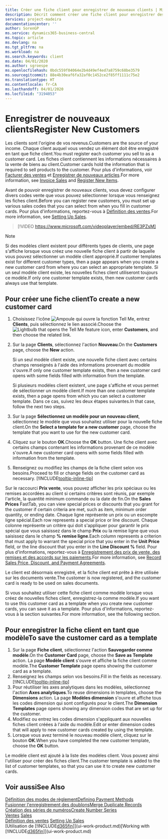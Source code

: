 ```yaml
---
title: Créer une fiche client pour enregistrer de nouveaux clients | Microsoft Docs
description: Décrit comment créer une fiche client pour enregistrer des informations sur chaque nouveau client ou client auquel vous vendez.
services: project-madeira
documentationcenter: ''
author: SorenGP
ms.service: dynamics365-business-central
ms.topic: article
ms.devlang: na
ms.tgt_pltfrm: na
ms.workload: na
ms.search.keywords: client
ms.date: 04/01/2020
ms.author: sgroespe
ms.openlocfilehash: 0bdc559f04064e2b4d49ef4ed7a8759c68be3579
ms.sourcegitcommit: 88e4b30eaf6fa32af0c1452ce2f85ff1111c75e2
ms.translationtype: HT
ms.contentlocale: fr-CA
ms.lasthandoff: 04/01/2020
ms.locfileid: "3194053"
---
```

# <a name="register-new-customers"></a><span data-ttu-id="28bbc-103">Enregistrer de nouveaux clients</span><span class="sxs-lookup"><span data-stu-id="28bbc-103">Register New Customers</span></span>
<span data-ttu-id="28bbc-104">Les clients sont l'origine de vos revenus.</span><span class="sxs-lookup"><span data-stu-id="28bbc-104">Customers are the source of your income.</span></span> <span data-ttu-id="28bbc-105">Chaque client auquel vous vendez un élément doit être enregistré en tant que fiche client.</span><span class="sxs-lookup"><span data-stu-id="28bbc-105">You must register each customer you sell to as a customer card.</span></span> <span data-ttu-id="28bbc-106">Les fiches client contiennent les informations nécessaires à la vente de biens au client.</span><span class="sxs-lookup"><span data-stu-id="28bbc-106">Customer cards hold the information that is required to sell products to the customer.</span></span> <span data-ttu-id="28bbc-107">Pour plus d'informations, voir [Facturer des ventes](sales-how-invoice-sales.md) et [Enregistrer de nouveaux articles](inventory-how-register-new-items.md).</span><span class="sxs-lookup"><span data-stu-id="28bbc-107">For more information, see [Invoice Sales](sales-how-invoice-sales.md) and [Register New Items](inventory-how-register-new-items.md).</span></span>  

<span data-ttu-id="28bbc-108">Avant de pouvoir enregistrer de nouveaux clients, vous devez configurer divers codes vente que vous pouvez sélectionner lorsque vous renseignez les fiches client.</span><span class="sxs-lookup"><span data-stu-id="28bbc-108">Before you can register new customers, you must set up various sales codes that you can select from when you fill in customer cards.</span></span> <span data-ttu-id="28bbc-109">Pour plus d'informations, reportez-vous à [Définition des ventes](sales-setup-sales.md).</span><span class="sxs-lookup"><span data-stu-id="28bbc-109">For more information, see [Setting Up Sales](sales-setup-sales.md).</span></span>

> [!VIDEO https://www.microsoft.com/videoplayer/embed/RE3PZsM]

> [!NOTE]  
> <span data-ttu-id="28bbc-110">Si des modèles client existent pour différents types de clients, une page s'affiche lorsque vous créez une nouvelle fiche client à partir de laquelle vous pouvez sélectionner un modèle client approprié.</span><span class="sxs-lookup"><span data-stu-id="28bbc-110">If customer templates exist for different customer types, then a page appears when you create a new customer card from where you can select an appropriate template.</span></span> <span data-ttu-id="28bbc-111">Si un seul modèle client existe, les nouvelles fiches client utiliseront toujours ce modèle.</span><span class="sxs-lookup"><span data-stu-id="28bbc-111">If only one customer template exists, then new customer cards always use that template.</span></span>  

## <a name="to-create-a-new-customer-card"></a><span data-ttu-id="28bbc-112">Pour créer une fiche client</span><span class="sxs-lookup"><span data-stu-id="28bbc-112">To create a new customer card</span></span>
1. <span data-ttu-id="28bbc-113">Choisissez l'icône ![Ampoule qui ouvre la fonction Tell Me](media/ui-search/search_small.png "Dites-moi ce que vous voulez faire"), entrez **Clients**, puis sélectionnez le lien associé.</span><span class="sxs-lookup"><span data-stu-id="28bbc-113">Choose the ![Lightbulb that opens the Tell Me feature](media/ui-search/search_small.png "Tell me what you want to do") icon, enter **Customers**, and then choose the related link.</span></span>  
2. <span data-ttu-id="28bbc-114">Sur la page **Clients**, sélectionnez l'action **Nouveau**.</span><span class="sxs-lookup"><span data-stu-id="28bbc-114">On the **Customers** page, choose the **New** action.</span></span>

    <span data-ttu-id="28bbc-115">Si un seul modèle client existe, une nouvelle fiche client avec certains champs renseignés à l'aide des informations provenant du modèle s'ouvre.</span><span class="sxs-lookup"><span data-stu-id="28bbc-115">If only one customer template exists, then a new customer card opens with some fields filled with information from the template.</span></span>

    <span data-ttu-id="28bbc-116">Si plusieurs modèles client existent, une page s'affiche et vous permet de sélectionner un modèle client.</span><span class="sxs-lookup"><span data-stu-id="28bbc-116">If more than one customer template exists, then a page opens from which you can select a customer template.</span></span> <span data-ttu-id="28bbc-117">Dans ce cas, suivez les deux étapes suivantes.</span><span class="sxs-lookup"><span data-stu-id="28bbc-117">In that case, follow the next two steps.</span></span>
3. <span data-ttu-id="28bbc-118">Sur la page **Sélectionnez un modèle pour un nouveau client**, sélectionnez le modèle que vous souhaitez utiliser pour la nouvelle fiche client.</span><span class="sxs-lookup"><span data-stu-id="28bbc-118">On the **Select a template for a new customer** page, choose the template that you want to use for the new customer card.</span></span>
4. <span data-ttu-id="28bbc-119">Cliquez sur le bouton **OK**.</span><span class="sxs-lookup"><span data-stu-id="28bbc-119">Choose the **OK** button.</span></span> <span data-ttu-id="28bbc-120">Une fiche client avec certains champs contenant les informations provenant de ce modèle s'ouvre.</span><span class="sxs-lookup"><span data-stu-id="28bbc-120">A new customer card opens with some fields filled with information from the template.</span></span>  
5. <span data-ttu-id="28bbc-121">Renseignez ou modifiez les champs de la fiche client selon vos besoins.</span><span class="sxs-lookup"><span data-stu-id="28bbc-121">Proceed to fill or change fields on the customer card as necessary.</span></span> [!INCLUDE[tooltip-inline-tip](includes/tooltip-inline-tip_md.md)]

<span data-ttu-id="28bbc-122">Sur le raccourci **Prix vente**, vous pouvez afficher les prix spéciaux ou les remises accordées au client si certains critères sont réunis, par exemple l'article, la quantité minimum commande ou la date de fin.</span><span class="sxs-lookup"><span data-stu-id="28bbc-122">On the **Sales Prices** FastTab, you can view special prices or discounts that you grant for the customer if certain criteria are met, such as item, minimum order quantity, or ending date.</span></span> <span data-ttu-id="28bbc-123">Chaque ligne représente un prix ou un escompte ligne spécial.</span><span class="sxs-lookup"><span data-stu-id="28bbc-123">Each row represents a special price or line discount.</span></span> <span data-ttu-id="28bbc-124">Chaque colonne représente un critère qui doit s'appliquer pour garantir le prix spécial que vous saisissez dans le champ **Prix** ou la remise ligne que vous saisissez dans le champ **% remise ligne**.</span><span class="sxs-lookup"><span data-stu-id="28bbc-124">Each column represents a criterion that must apply to warrant the special price that you enter in the **Unit Price** field, or the line discount that you enter in the **Line Discount %** field.</span></span> <span data-ttu-id="28bbc-125">Pour plus d'informations, reportez-vous à [Enregistrement des prix de vente, des remises et des accords sur les paiements](sales-how-record-sales-price-discount-payment-agreements.md).</span><span class="sxs-lookup"><span data-stu-id="28bbc-125">For more information, see [Record Sales Price, Discount, and Payment Agreements](sales-how-record-sales-price-discount-payment-agreements.md).</span></span>

<span data-ttu-id="28bbc-126">Le client est désormais enregistré, et la fiche client est prête à être utilisée sur les documents vente.</span><span class="sxs-lookup"><span data-stu-id="28bbc-126">The customer is now registered, and the customer card is ready to be used on sales documents.</span></span>

<span data-ttu-id="28bbc-127">Si vous souhaitez utiliser cette fiche client comme modèle lorsque vous créez de nouvelles fiches client, enregistrez-la comme modèle.</span><span class="sxs-lookup"><span data-stu-id="28bbc-127">If you want to use this customer card as a template when you create new customer cards, you can save it as a template.</span></span> <span data-ttu-id="28bbc-128">Pour plus d'informations, reportez-vous à la section suivantes.</span><span class="sxs-lookup"><span data-stu-id="28bbc-128">For more information, see the following section.</span></span>

## <a name="to-save-the-customer-card-as-a-template"></a><span data-ttu-id="28bbc-129">Pour enregistrer la fiche client en tant que modèle</span><span class="sxs-lookup"><span data-stu-id="28bbc-129">To save the customer card as a template</span></span>
1. <span data-ttu-id="28bbc-130">Sur la page **Fiche client**, sélectionnez l'action **Sauvegarder comme modèle**.</span><span class="sxs-lookup"><span data-stu-id="28bbc-130">On the **Customer Card** page, choose the **Save as Template** action.</span></span> <span data-ttu-id="28bbc-131">La page **Modèle client** s'ouvre et affiche la fiche client comme modèle.</span><span class="sxs-lookup"><span data-stu-id="28bbc-131">The **Customer Template** page opens showing the customer card as a template.</span></span>
2. <span data-ttu-id="28bbc-132">Renseignez les champs selon vos besoins.</span><span class="sxs-lookup"><span data-stu-id="28bbc-132">Fill in the fields as necessary.</span></span> [!INCLUDE[tooltip-inline-tip](includes/tooltip-inline-tip_md.md)]
3. <span data-ttu-id="28bbc-133">Pour réutiliser les axes analytiques dans les modèles, sélectionnez l'action **Axes analytiques**.</span><span class="sxs-lookup"><span data-stu-id="28bbc-133">To reuse dimensions in templates, choose the **Dimensions** action.</span></span> <span data-ttu-id="28bbc-134">La page **Modèles dimension** s'ouvre et affiche tous les codes dimension qui sont configurés pour le client.</span><span class="sxs-lookup"><span data-stu-id="28bbc-134">The **Dimension Templates** page opens showing any dimension codes that are set up for the customer.</span></span>
4. <span data-ttu-id="28bbc-135">Modifiez ou entrez les codes dimension s'appliquant aux nouvelles fiches client créées à l'aide du modèle.</span><span class="sxs-lookup"><span data-stu-id="28bbc-135">Edit or enter dimension codes that will apply to new customer cards created by using the template.</span></span>  
5. <span data-ttu-id="28bbc-136">Lorsque vous avez terminé le nouveau modèle client, cliquez sur le bouton **OK**.</span><span class="sxs-lookup"><span data-stu-id="28bbc-136">When you have completed the new customer template, choose the **OK** button.</span></span>

<span data-ttu-id="28bbc-137">Le modèle client est ajouté à la liste des modèles client. Vous pouvez ainsi l'utiliser pour créer des fiches client.</span><span class="sxs-lookup"><span data-stu-id="28bbc-137">The customer template is added to the list of customer templates, so that you can use it to create new customer cards.</span></span>

## <a name="see-also"></a><span data-ttu-id="28bbc-138">Voir aussi</span><span class="sxs-lookup"><span data-stu-id="28bbc-138">See Also</span></span>
[<span data-ttu-id="28bbc-139">Définition des modes de règlement</span><span class="sxs-lookup"><span data-stu-id="28bbc-139">Defining Payment Methods</span></span>](finance-payment-methods.md)  
[<span data-ttu-id="28bbc-140">Fusionner l'enregistrement des doublons</span><span class="sxs-lookup"><span data-stu-id="28bbc-140">Merge Duplicate Records</span></span>](sales-how-merge-duplicate-records.md)  
[<span data-ttu-id="28bbc-141">Création des séries de numéros</span><span class="sxs-lookup"><span data-stu-id="28bbc-141">Create Number Series</span></span>](ui-create-number-series.md)  
<span data-ttu-id="28bbc-142">[Ventes](sales-manage-sales.md)  </span><span class="sxs-lookup"><span data-stu-id="28bbc-142">[Sales](sales-manage-sales.md)  </span></span>  
<span data-ttu-id="28bbc-143">[Définition des ventes](sales-setup-sales.md)  </span><span class="sxs-lookup"><span data-stu-id="28bbc-143">[Setting Up Sales](sales-setup-sales.md)  </span></span>  
<span data-ttu-id="28bbc-144">[Utilisation de [!INCLUDE[d365fin](includes/d365fin_md.md)]](ui-work-product.md)</span><span class="sxs-lookup"><span data-stu-id="28bbc-144">[Working with [!INCLUDE[d365fin](includes/d365fin_md.md)]](ui-work-product.md)</span></span>
